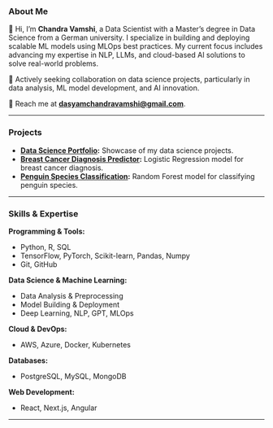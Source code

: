 ### About Me

👋 Hi, I’m **Chandra Vamshi**, a Data Scientist with a Master’s degree in Data Science from a German university. I specialize in building and deploying scalable ML models using MLOps best practices. My current focus includes advancing my expertise in NLP, LLMs, and cloud-based AI solutions to solve real-world problems.

💼 Actively seeking collaboration on data science projects, particularly in data analysis, ML model development, and AI innovation.

📧 Reach me at **[dasyamchandravamshi@gmail.com](mailto:dasyamchandravamshi@gmail.com)**.

---

### Projects

- **[Data Science Portfolio](https://github.com/chandravamshi-ai/Data-Science-Portfolio):** Showcase of my data science projects.
- **[Breast Cancer Diagnosis Predictor](https://breast-cancer-prediction-lr.streamlit.app/):** Logistic Regression model for breast cancer diagnosis.
- **[Penguin Species Classification](https://random-forest-classifictaion.streamlit.app/):** Random Forest model for classifying penguin species.

---

### Skills & Expertise

**Programming & Tools:**
- Python, R, SQL
- TensorFlow, PyTorch, Scikit-learn, Pandas, Numpy
- Git, GitHub

**Data Science & Machine Learning:**
- Data Analysis & Preprocessing
- Model Building & Deployment
- Deep Learning, NLP, GPT, MLOps

**Cloud & DevOps:**
- AWS, Azure, Docker, Kubernetes

**Databases:**
- PostgreSQL, MySQL, MongoDB

**Web Development:**
- React, Next.js, Angular

---



<!---
chandravamshi-ai/chandravamshi-ai is a ✨ special ✨ repository because its `README.md` (this file) appears on your GitHub profile.
You can click the Preview link to take a look at your changes.



### Skills & Expertise

#### Programming & Tools
- **Languages:** Python, R, SQL
- **Libraries & Frameworks:** TensorFlow, PyTorch, Numpy, Pandas, Matplotlib, Scikit-learn, Keras, Scipy
- **Version Control:** Git, GitHub

#### Data Science & Machine Learning
- **Core Skills:** Statistical Analysis, Data Cleaning, Exploratory Data Analysis (EDA)
- **Machine Learning:** Model Building, Hyperparameter Tuning, Feature Engineering, Model Deployment
- **Deep Learning:** Neural Networks, Convolutional Neural Networks (CNNs), Natural Language Processing (NLP)
- **MLOps:** Pipeline Automation, CI/CD for ML, Model Monitoring
- **AI Specializations:** Large Language Models (LLM), Generative Pre-trained Transformers (GPT), Retrieval-Augmented Generation (RAG), Prompt Engineering

#### Cloud & DevOps
- **Cloud Providers:** AWS, Azure
- **DevOps Tools:** Docker, Kubernetes, CI/CD pipelines

#### Databases
- **SQL Databases:** PostgreSQL, MySQL
- **NoSQL Databases:** MongoDB

#### Web & Software Development
- **Web Technologies:** React, Next.js, Angular, HTML5, CSS3
- **Tools:** VS Code, PHPStorm, Figma, Bash, Jira


### Future Aspirations
I'm committed to continuous learning and contributing to open-source projects. My current focus areas include:
- Enhancing my expertise in **MLOps** and **Cloud Computing** for scalable ML model deployment.
- Deepening my knowledge of **NLP** and **LLMs** to build state-of-the-art AI applications.
- Collaborating on innovative data science projects that make a meaningful impact.

---

### What I’m Looking For
I'm eager to collaborate on projects that involve:
- **Data Analysis**: Extracting insights and making data-driven decisions.
- **Model Development**: Creating and fine-tuning machine learning models.
- **AI Innovation**: Developing cutting-edge AI solutions.

---
---

### How to Reach Me
📧 Email: [dasyamchandravamshi@gmail.com](mailto:dasyamchandravamshi@gmail.com)

---

--->
